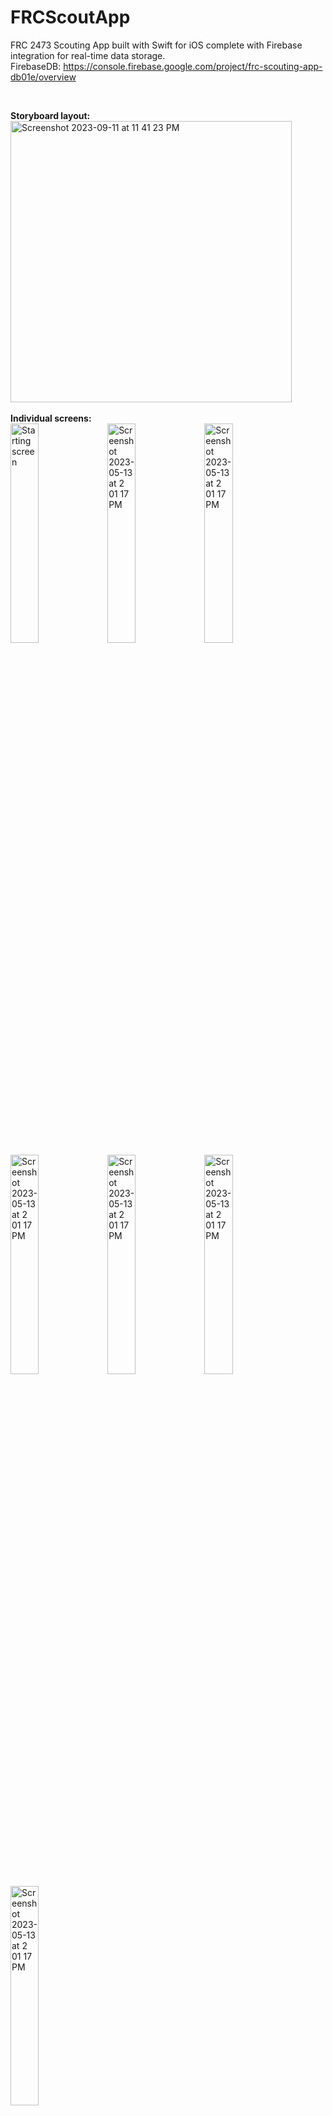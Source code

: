 # FRCScoutApp

FRC 2473 Scouting App built with Swift for iOS complete with Firebase integration for real-time data storage. 
<br>
FirebaseDB: https://console.firebase.google.com/project/frc-scouting-app-db01e/overview

<br>

<b>Storyboard layout:</b>
<br>
<img width="450" alt="Screenshot 2023-09-11 at 11 41 23 PM" src="https://github.com/AraavNayak/FRCScoutApp/assets/104335810/5b94944b-40c5-432d-be15-bd4d6559c19a">
<br>
<br>
<b>Individual screens:</b>
<br>
<img width="30%" height="30%" alt="Starting screen" src="https://github.com/AraavNayak/FRCScoutApp/assets/104335810/8b65d76d-fa49-4e52-b9db-c96ca485d918">
<img width="30%" height="30%" alt="Screenshot 2023-05-13 at 2 01 17 PM" src="https://github.com/AraavNayak/FRCScoutApp/assets/104335810/5371fa29-4dc2-4065-b71b-805aa3ac4667">
<img width="30%" height="30%" alt="Screenshot 2023-05-13 at 2 01 17 PM" src="https://github.com/AraavNayak/FRCScoutApp/assets/104335810/64a8df1e-0cb3-4e6e-a65d-900ecc26c041">
<img width="30%" height="30%" alt="Screenshot 2023-05-13 at 2 01 17 PM" src="https://github.com/AraavNayak/FRCScoutApp/assets/104335810/6d1d46cc-fa97-4513-90ae-979bc49dfba0">
<img width="30%" height="30%" alt="Screenshot 2023-05-13 at 2 01 17 PM" src="https://github.com/AraavNayak/FRCScoutApp/assets/104335810/4a0fa342-369e-4d63-8e76-d69bd50f195e">
<img width="30%" height="30%" alt="Screenshot 2023-05-13 at 2 01 17 PM" src="https://github.com/AraavNayak/FRCScoutApp/assets/104335810/2900575c-e9a9-4b26-9f2a-20fcf5da96b5">
<img width="30%" height="30%" alt="Screenshot 2023-05-13 at 2 01 17 PM" src="https://github.com/AraavNayak/FRCScoutApp/assets/104335810/46546156-8816-4ba8-b7e0-49e2bb1d8495">




